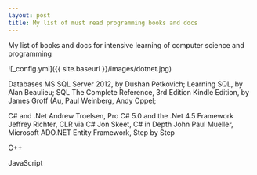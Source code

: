 ```yaml
---
layout: post
title: My list of must read programming books and docs
---
```


My list of books and docs for intensive learning of computer science and programming

![_config.yml]({{ site.baseurl }}/images/dotnet.jpg)

Databases 
MS SQL Server 2012, by Dushan Petkovich;
Learning SQL, by Alan Beaulieu;
SQL The Complete Reference, 3rd Edition Kindle Edition, by James Groff (Au, Paul Weinberg, Andy Oppel; 

C# and .Net
Andrew Troelsen, Pro C# 5.0 and the .Net 4.5 Framework
Jeffrey Richter, CLR via C#
Jon Skeet, C# in Depth
John Paul Mueller, Microsoft ADO.NET Entity Framework, Step by Step

C++

JavaScript





